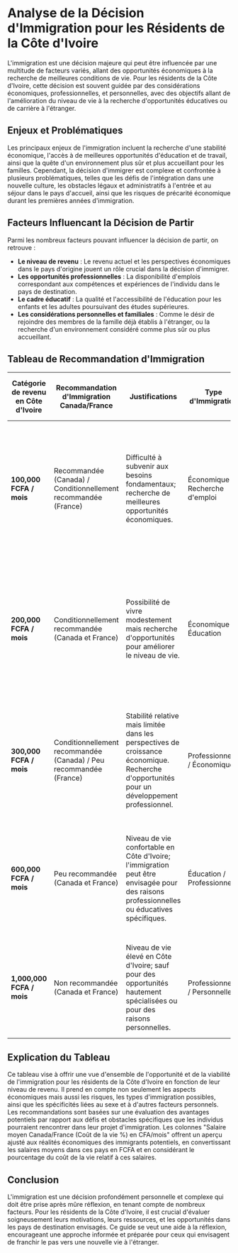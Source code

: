 # Analyse de la Décision d'Immigration pour les Résidents de la Côte d'Ivoire

L'immigration est une décision majeure qui peut être influencée par une multitude de facteurs variés, allant des opportunités économiques à la recherche de meilleures conditions de vie. Pour les résidents de la Côte d'Ivoire, cette décision est souvent guidée par des considérations économiques, professionnelles, et personnelles, avec des objectifs allant de l'amélioration du niveau de vie à la recherche d'opportunités éducatives ou de carrière à l'étranger.

## Enjeux et Problématiques

Les principaux enjeux de l'immigration incluent la recherche d'une stabilité économique, l'accès à de meilleures opportunités d'éducation et de travail, ainsi que la quête d'un environnement plus sûr et plus accueillant pour les familles. Cependant, la décision d'immigrer est complexe et confrontée à plusieurs problématiques, telles que les défis de l'intégration dans une nouvelle culture, les obstacles légaux et administratifs à l'entrée et au séjour dans le pays d'accueil, ainsi que les risques de précarité économique durant les premières années d'immigration.

## Facteurs Influencant la Décision de Partir

Parmi les nombreux facteurs pouvant influencer la décision de partir, on retrouve :

- **Le niveau de revenu** : Le revenu actuel et les perspectives économiques dans le pays d'origine jouent un rôle crucial dans la décision d'immigrer.
- **Les opportunités professionnelles** : La disponibilité d'emplois correspondant aux compétences et expériences de l'individu dans le pays de destination.
- **Le cadre éducatif** : La qualité et l'accessibilité de l'éducation pour les enfants et les adultes poursuivant des études supérieures.
- **Les considérations personnelles et familiales** : Comme le désir de rejoindre des membres de la famille déjà établis à l'étranger, ou la recherche d'un environnement considéré comme plus sûr ou plus accueillant.

## Tableau de Recommandation d'Immigration

| Catégorie de revenu en Côte d'Ivoire | Recommandation d'Immigration Canada/France | Justifications | Type d'Immigration | Risques et complexité du projet | Sexe et particularités | Salaire moyen Canada/France (Coût de la vie %) en CFA/mois |
|--------------------------------------|-------------------------------------------|----------------|--------------------|--------------------------------|------------------------|-----------------------------------------------------------|
| **100,000 FCFA / mois**              | Recommandée (Canada) / Conditionnellement recommandée (France) | Difficulté à subvenir aux besoins fondamentaux; recherche de meilleures opportunités économiques. | Économique / Recherche d'emploi | Élevés, nécessite une préparation minutieuse et des ressources pour l'installation initiale et la recherche d'emploi. | **Hommes et femmes jeunes** : Plus favorables pour les jeunes célibataires ou couples sans enfants, prêts à s'adapter et à saisir de nouvelles opportunités. **Femmes** : Possibilité d'accéder à des programmes de soutien, surtout si elles sont mères célibataires. | Canada : environ 2,520,000 FCFA / France : environ 1,620,000 FCFA |
| **200,000 FCFA / mois**              | Conditionnellement recommandée (Canada et France) | Possibilité de vivre modestement mais recherche d'opportunités pour améliorer le niveau de vie. | Économique / Éducation | Modérés, dépend de la disponibilité des opportunités éducatives et de la capacité d'adaptation au marché du travail. | **Jeunes professionnels** : Avantageux pour ceux cherchant à poursuivre des études supérieures ou à acquérir une expérience professionnelle internationale. **Femmes** : Peuvent bénéficier de bourses ou de programmes d'études spécifiques. | Canada : environ 2,520,000 FCFA / France : environ 1,620,000 FCFA |
| **300,000 FCFA / mois**              | Conditionnellement recommandée (Canada) / Peu recommandée (France) | Stabilité relative mais limitée dans les perspectives de croissance économique. Recherche d'opportunités pour un développement professionnel. | Professionnelle / Économique | Modérés, nécessite une recherche approfondie des opportunités professionnelles et peut impliquer une reconversion ou une montée en compétences. | **Personnes d'âge moyen** : Adaptation professionnelle, évaluation basée sur les compétences et l'expérience. **Femmes** : Particulièrement avantageux si elles possèdent des compétences dans des secteurs en demande. | Canada : environ 2,520,000 FCFA / France : environ 1,620,000 FCFA |
| **600,000 FCFA / mois**              | Peu recommandée (Canada et France) | Niveau de vie confortable en Côte d'Ivoire; l'immigration peut être envisagée pour des raisons professionnelles ou éducatives spécifiques. | Éducation / Professionnelle | Faibles à modérés, dépend des objectifs spécifiques et de la préparation en termes de compétences et d'opportunités professionnelles. | **Cadres supérieurs / Spécialistes** : Les opportunités dépendent fortement du secteur et des compétences spécialisées. **Femmes en carrière** : Avantageuses pour celles ayant des qualifications hautement spécialisées. | Canada : environ 3,360,000 FCFA / France : environ 2,080,000 FCFA |
| **1,000,000 FCFA / mois**            | Non recommandée (Canada et France) | Niveau de vie élevé en Côte d'Ivoire; sauf pour des opportunités hautement spécialisées ou pour des raisons personnelles. | Professionnelle / Personnelle | Faibles, principalement liés à l'adaptation culturelle et à la satisfaction des critères d'immigration pour des rôles hautement spécialisés. | **Personnes établies professionnellement** : Meilleures chances pour ceux avec des propositions d'emploi spécifiques. **Femmes leaders** : Opportunités dans des rôles de leadership ou des niches spécialisées. | Canada : environ 4,480,000 FCFA / France : environ 2,740,000 FCFA |

## Explication du Tableau

Ce tableau vise à offrir une vue d'ensemble de l'opportunité et de la viabilité de l'immigration pour les résidents de la Côte d'Ivoire en fonction de leur niveau de revenu. Il prend en compte non seulement les aspects économiques mais aussi les risques, les types d'immigration possibles, ainsi que les spécificités liées au sexe et à d'autres facteurs personnels. Les recommandations sont basées sur une évaluation des avantages potentiels par rapport aux défis et obstacles spécifiques que les individus pourraient rencontrer dans leur projet d'immigration. Les colonnes "Salaire moyen Canada/France (Coût de la vie %) en CFA/mois" offrent un aperçu ajusté aux réalités économiques des immigrants potentiels, en convertissant les salaires moyens dans ces pays en FCFA et en considérant le pourcentage du coût de la vie relatif à ces salaires.

## Conclusion

L'immigration est une décision profondément personnelle et complexe qui doit être prise après mûre réflexion, en tenant compte de nombreux facteurs. Pour les résidents de la Côte d'Ivoire, il est crucial d'évaluer soigneusement leurs motivations, leurs ressources, et les opportunités dans les pays de destination envisagés. Ce guide se veut une aide à la réflexion, encourageant une approche informée et préparée pour ceux qui envisagent de franchir le pas vers une nouvelle vie à l'étranger.
